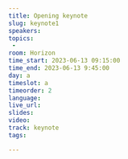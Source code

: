 ```yaml
---
title: Opening keynote
slug: keynote1
speakers:
topics:
 - 
room: Horizon
time_start: 2023-06-13 09:15:00
time_end: 2023-06-13 9:45:00
day: a
timeslot: a
timeorder: 2
language: 
live_url: 
slides: 
video: 
track: keynote
tags:

---
```


